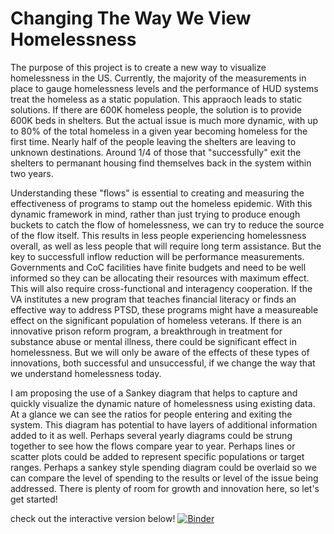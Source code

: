 # Changing The Way We View Homelessness

The purpose of this project is to create a new way to visualize homelessness in the US. Currently, the majority of the measurements in place to gauge homelessness levels and the performance of HUD systems treat the homeless as a static population. This appraoch leads to static solutions. If there are 600K homeless people, the solution is to provide 600K beds in shelters. But the actual issue is much more dynamic, with up to 80% of the total homeless in a given year becoming homeless for the first time. Nearly half of the people leaving the shelters are leaving to unknown destinations. Around 1/4 of those that "successfully" exit the shelters to permanant housing find themselves back in the system within two years. 

Understanding these "flows" is essential to creating and measuring the effectiveness of programs to stamp out the homeless epidemic. With this dynamic framework in mind, rather than just trying to produce enough buckets to catch the flow of homelessness, we can try to reduce the source of the flow itself. This results in less people experiencing homelessness overall, as well as less people that will require long term assistance. But the key to successfull inflow reduction will be performance measurements. Governments and CoC facilities have finite budgets and need to be well informed so they can be allocating their resources with maximum effect. This will also require cross-functional and interagency cooperation. If the VA institutes a new program that teaches financial literacy or finds an effective way to address PTSD, these programs might have a measureable effect on the significant population of homeless veterans. If there is an innovative prison reform program, a breakthrough in treatment for substance abuse or mental illness, there could be significant effect in homelessness. But we will only be aware of the effects of these types of innovations, both successful and unsuccessful, if we change the way that we understand homelessness today. 

I am proposing the use of a Sankey diagram that helps to capture and quickly visualize the dynamic nature of homelessness using existing data. At a glance we can see the ratios for people entering and exiting the system. This diagram has potential to have layers of additional information added to it as well. Perhaps several yearly diagrams could be strung together to see how the flows compare year to year. Perhaps lines or scatter plots could be added to represent specific populations or target ranges. Perhaps a sankey style spending diagram could be overlaid so we can compare the level of spending to the results or level of the issue being addressed. There is plenty of room for growth and innovation here, so let's get started!

check out the interactive version below!
[![Binder](https://mybinder.org/badge_logo.svg)](https://mybinder.org/v2/gh/nathaniel-j/sank.py/HEAD?urlpath=voila%2Frender%2Fstatic_sankey.ipynb)
